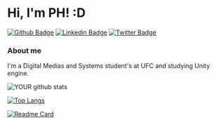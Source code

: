 # Hi, I'm PH! :D

[![Github Badge](https://img.shields.io/badge/-Github-000?style=flat-square&logo=Github&logoColor=white&link=https://github.com/fagnerpsantos)](https://github.com/paulohgs)
[![Linkedin Badge](https://img.shields.io/badge/-LinkedIn-blue?style=flat-square&logo=Linkedin&logoColor=white&link=https://www.linkedin.com/in/fagnerpsantos/)](https://www.linkedin.com/in/paulohgsft/)
[![Twitter Badge](https://img.shields.io/badge/-Twitter-1ca0f1?style=flat-square&labelColor=1ca0f1&logo=twitter&logoColor=white&link=https://twitter.com/fagnerpsantos)](https://twitter.com/paulohgsft)

### About me
I'm a Digital Medias and Systems student's at UFC and studying Unity engine. 

![YOUR github stats](https://github-readme-stats.vercel.app/api?username=paulohgs&show_icons=true&theme=tokyonight)

[![Top Langs](https://github-readme-stats.vercel.app/api/top-langs/?username=paulohgs&layout=compact&theme=tokyonight)](https://github.com/anuraghazra/github-readme-stats)

[![Readme Card](https://github-readme-stats.vercel.app/api/pin/?username=paulohgs&repo=dual-app&theme=tokyonight)](https://github.com/anuraghazra/github-readme-stats)
